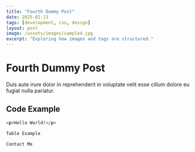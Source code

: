 ```yaml
---
title: "Fourth Dummy Post"
date: 2025-02-13
tags: [development, css, design]
layout: post
image: /assets/images/sample4.jpg
excerpt: "Exploring how images and tags are structured."
---
```


# Fourth Dummy Post

Duis aute irure dolor in reprehenderit in voluptate velit esse cillum dolore eu fugiat nulla pariatur.

## Code Example

```html
<p>Hello World!</p>

Table Example

Contact Me